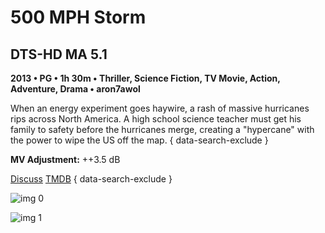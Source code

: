 # 500 MPH Storm

## DTS-HD MA 5.1

**2013 • PG • 1h 30m • Thriller, Science Fiction, TV Movie, Action, Adventure, Drama • aron7awol**

When an energy experiment goes haywire, a rash of massive hurricanes rips across North America. A high school science teacher must get his family to safety before the hurricanes merge, creating a "hypercane" with the power to wipe the US off the map.
{ data-search-exclude }

**MV Adjustment:** ++3.5 dB

[Discuss](https://www.avsforum.com/threads/bass-eq-for-filtered-movies.2995212/post-57464304)  [TMDB](172767)
{ data-search-exclude }

![img 0](https://i.imgur.com/1cvQ4pi.jpg)

![img 1](https://i.imgur.com/eaXF8yE.jpg)

